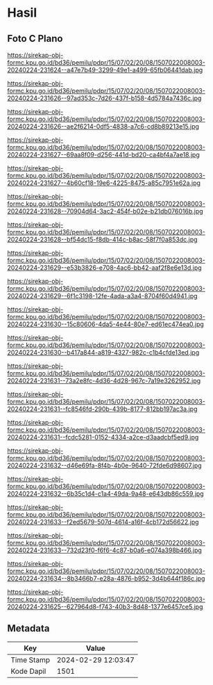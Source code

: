 # Hasil

## Foto C Plano

https://sirekap-obj-formc.kpu.go.id/bd36/pemilu/pdpr/15/07/02/20/08/1507022008003-20240224-231624--a47e7b49-3299-49e1-a499-65fb06441dab.jpg

https://sirekap-obj-formc.kpu.go.id/bd36/pemilu/pdpr/15/07/02/20/08/1507022008003-20240224-231626--97ad353c-7d26-437f-b158-4d5784a7436c.jpg

https://sirekap-obj-formc.kpu.go.id/bd36/pemilu/pdpr/15/07/02/20/08/1507022008003-20240224-231626--ae2f6214-0df5-4838-a7c6-cd8b89213e15.jpg

https://sirekap-obj-formc.kpu.go.id/bd36/pemilu/pdpr/15/07/02/20/08/1507022008003-20240224-231627--69aa8f09-d256-441d-bd20-ca4bf4a7ae18.jpg

https://sirekap-obj-formc.kpu.go.id/bd36/pemilu/pdpr/15/07/02/20/08/1507022008003-20240224-231627--4b60cf18-19e6-4225-8475-a85c7951e62a.jpg

https://sirekap-obj-formc.kpu.go.id/bd36/pemilu/pdpr/15/07/02/20/08/1507022008003-20240224-231628--70904d64-3ac2-454f-b02e-b21db076016b.jpg

https://sirekap-obj-formc.kpu.go.id/bd36/pemilu/pdpr/15/07/02/20/08/1507022008003-20240224-231628--bf54dc15-f8db-414c-b8ac-58f7f0a853dc.jpg

https://sirekap-obj-formc.kpu.go.id/bd36/pemilu/pdpr/15/07/02/20/08/1507022008003-20240224-231629--e53b3826-e708-4ac6-bb42-aaf2f8e6e13d.jpg

https://sirekap-obj-formc.kpu.go.id/bd36/pemilu/pdpr/15/07/02/20/08/1507022008003-20240224-231629--6f1c3198-12fe-4ada-a3a4-8704f60d4941.jpg

https://sirekap-obj-formc.kpu.go.id/bd36/pemilu/pdpr/15/07/02/20/08/1507022008003-20240224-231630--15c80606-4da5-4e44-80e7-ed61ec474ea0.jpg

https://sirekap-obj-formc.kpu.go.id/bd36/pemilu/pdpr/15/07/02/20/08/1507022008003-20240224-231630--b417a844-a819-4327-982c-c1b4cfde13ed.jpg

https://sirekap-obj-formc.kpu.go.id/bd36/pemilu/pdpr/15/07/02/20/08/1507022008003-20240224-231631--73a2e8fc-4d36-4d28-967c-7a19e3262952.jpg

https://sirekap-obj-formc.kpu.go.id/bd36/pemilu/pdpr/15/07/02/20/08/1507022008003-20240224-231631--fc8546fd-290b-439b-8177-812bb197ac3a.jpg

https://sirekap-obj-formc.kpu.go.id/bd36/pemilu/pdpr/15/07/02/20/08/1507022008003-20240224-231631--fcdc5281-0152-4334-a2ce-d3aadcbf5ed9.jpg

https://sirekap-obj-formc.kpu.go.id/bd36/pemilu/pdpr/15/07/02/20/08/1507022008003-20240224-231632--d46e69fa-8f4b-4b0e-9640-72fde6d98607.jpg

https://sirekap-obj-formc.kpu.go.id/bd36/pemilu/pdpr/15/07/02/20/08/1507022008003-20240224-231632--6b35c1d4-c1a4-49da-9a48-e643db86c559.jpg

https://sirekap-obj-formc.kpu.go.id/bd36/pemilu/pdpr/15/07/02/20/08/1507022008003-20240224-231633--f2ed5679-507d-4614-a16f-4cb172d56622.jpg

https://sirekap-obj-formc.kpu.go.id/bd36/pemilu/pdpr/15/07/02/20/08/1507022008003-20240224-231633--732d23f0-f6f6-4c87-b0a6-e074a398b466.jpg

https://sirekap-obj-formc.kpu.go.id/bd36/pemilu/pdpr/15/07/02/20/08/1507022008003-20240224-231634--8b3466b7-e28a-4876-b952-3d4b644f186c.jpg

https://sirekap-obj-formc.kpu.go.id/bd36/pemilu/pdpr/15/07/02/20/08/1507022008003-20240224-231625--627964d8-f743-40b3-8d48-1377e6457ce5.jpg


## Metadata

| Key        | Value               |
| ---------- | ------------------- |
| Time Stamp | 2024-02-29 12:03:47 |
| Kode Dapil | 1501                |



